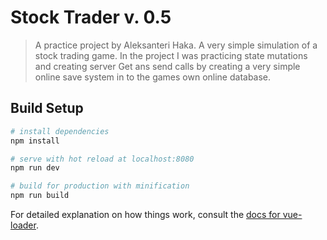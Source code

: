 # Stock Trader v. 0.5

> A practice project by Aleksanteri Haka.
> A very simple simulation of a stock trading game.
In the project I was practicing state mutations and creating server Get ans send calls by creating a very simple online save system in to the games own online database.

## Build Setup

``` bash
# install dependencies
npm install

# serve with hot reload at localhost:8080
npm run dev

# build for production with minification
npm run build
```

For detailed explanation on how things work, consult the [docs for vue-loader](http://vuejs.github.io/vue-loader).
